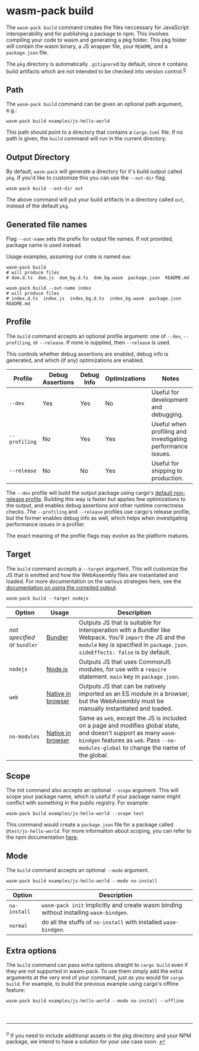 # wasm-pack build

The `wasm-pack build` command creates the files neccessary for JavaScript
interoperability and for publishing a package to npm. This involves compiling
your code to wasm and generating a pkg folder. This pkg folder will contain the
wasm binary, a JS wrapper file, your `README`, and a `package.json` file.

The `pkg` directory is automatically `.gitignore`d by default, since it contains
build artifacts which are not intended to be checked into version
control.<sup>[0](#footnote-0)</sup>

## Path

The `wasm-pack build` command can be given an optional path argument, e.g.:

```
wasm-pack build examples/js-hello-world
```

This path should point to a directory that contains a `Cargo.toml` file. If no
path is given, the `build` command will run in the current directory.

## Output Directory

By default, `wasm-pack` will generate a directory for it's build output called `pkg`.
If you'd like to customize this you can use the `--out-dir` flag.

```
wasm-pack build --out-dir out
```

The above command will put your build artifacts in a directory called `out`, instead
of the default `pkg`.

## Generated file names

Flag `--out-name` sets the prefix for output file names. If not provided, package name is used instead.

Usage examples, assuming our crate is named `dom`:

```
wasm-pack build
# will produce files
# dom.d.ts  dom.js  dom_bg.d.ts  dom_bg.wasm  package.json  README.md

wasm-pack build --out-name index
# will produce files
# index.d.ts  index.js  index_bg.d.ts  index_bg.wasm  package.json  README.md
```


## Profile

The `build` command accepts an optional profile argument: one of `--dev`,
`--profiling`, or `--release`. If none is supplied, then `--release` is used.

This controls whether debug assertions are enabled, debug info is generated, and
which (if any) optimizations are enabled.

| Profile       | Debug Assertions | Debug Info | Optimizations | Notes                                 |
|---------------|------------------|------------|---------------|---------------------------------------|
| `--dev`       | Yes              | Yes        | No            | Useful for development and debugging. |
| `--profiling` | No               | Yes        | Yes           | Useful when profiling and investigating performance issues. |
| `--release`   | No               | No         | Yes           | Useful for shipping to production.    |

The `--dev` profile will build the output package using cargo's [default
non-release profile][cargo-profile-sections-documentation]. Building this way is
faster but applies few optimizations to the output, and enables debug assertions
and other runtime correctness checks. The `--profiling` and `--release` profiles
use cargo's release profile, but the former enables debug info as well, which
helps when investigating performance issues in a profiler.

The exact meaning of the profile flags may evolve as the platform matures.

[cargo-profile-sections-documentation]: https://doc.rust-lang.org/cargo/reference/manifest.html#the-profile-sections

## Target

The `build` command accepts a `--target` argument. This will customize the JS
that is emitted and how the WebAssembly files are instantiated and loaded. For
more documentation on the various strategies here, see the [documentation on
using the compiled output][deploy].

```
wasm-pack build --target nodejs
```

| Option    | Usage | Description                                                                                                     |
|-----------|------------|-----------------------------------------------------------------------------------------------------|
| *not specified* or `bundler` | [Bundler][bundlers] | Outputs JS that is suitable for interoperation with a Bundler like Webpack. You'll `import` the JS and the `module` key is specified in `package.json`. `sideEffects: false` is by default. |
| `nodejs`  | [Node.js][deploy-nodejs] | Outputs JS that uses CommonJS modules, for use with a `require` statement. `main` key in `package.json`. |
| `web` | [Native in browser][deploy-web] | Outputs JS that can be natively imported as an ES module in a browser, but the WebAssembly must be manually instantiated and loaded. |
| `no-modules` | [Native in browser][deploy-web] | Same as `web`, except the JS is included on a page and modifies global state, and doesn't support as many `wasm-bindgen` features as `web`. Pass `--no-modules-global` to change the name of the global. |

[deploy]: https://rustwasm.github.io/docs/wasm-bindgen/reference/deployment.html
[bundlers]: https://rustwasm.github.io/docs/wasm-bindgen/reference/deployment.html#bundlers
[deploy-nodejs]: https://rustwasm.github.io/docs/wasm-bindgen/reference/deployment.html#nodejs
[deploy-web]: https://rustwasm.github.io/docs/wasm-bindgen/reference/deployment.html#without-a-bundler

## Scope

The init command also accepts an optional `--scope` argument. This will scope
your package name, which is useful if your package name might conflict with
something in the public registry. For example:

```
wasm-pack build examples/js-hello-world --scope test
```

This command would create a `package.json` file for a package called
`@test/js-hello-world`. For more information about scoping, you can refer to
the npm documentation [here][npm-scope-documentation].

[npm-scope-documentation]: https://docs.npmjs.com/misc/scope

## Mode

The `build` command accepts an optional `--mode` argument.
```
wasm-pack build examples/js-hello-world --mode no-install
```

| Option        | Description                                                                              |
|---------------|------------------------------------------------------------------------------------------|
| `no-install`  | `wasm-pack init` implicitly and create wasm binding  without installing `wasm-bindgen`.  |
| `normal`      | do all the stuffs of `no-install` with installed `wasm-bindgen`.                         |

## Extra options

The `build` command can pass extra options straight to `cargo build` even if
they are not supported in wasm-pack. To use them simply add the extra arguments
at the very end of your command, just as you would for `cargo build`. For
example, to build the previous example using cargo's offline feature:

```
wasm-pack build examples/js-hello-world --mode no-install --offline
```

<hr style="font-size: 1.5em; margin-top: 2.5em"/>

<sup id="footnote-0">0</sup> If you need to include additional assets in the pkg
directory and your NPM package, we intend to have a solution for your use case
soon. [↩](#wasm-pack-build)
